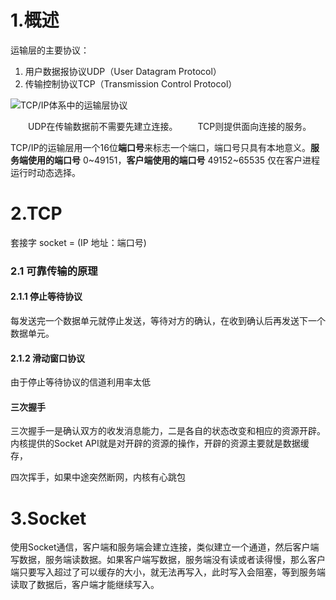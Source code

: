 # 1.概述
运输层的主要协议：
1. 用户数据报协议UDP（User Datagram Protocol）
2. 传输控制协议TCP（Transmission Control Protocol）

![TCP/IP体系中的运输层协议](https://upload-images.jianshu.io/upload_images/3468445-f07a951524522a49.png?imageMogr2/auto-orient/strip%7CimageView2/2/w/1240)

&emsp;&emsp;UDP在传输数据前不需要先建立连接。
&emsp;&emsp;TCP则提供面向连接的服务。

TCP/IP的运输层用一个16位**端口号**来标志一个端口，端口号只具有本地意义。**服务端使用的端口号** 0~49151，**客户端使用的端口号** 49152~65535 仅在客户进程运行时动态选择。

# 2.TCP
套接字 socket = (IP 地址：端口号)
### 2.1 可靠传输的原理
#### 2.1.1 停止等待协议
每发送完一个数据单元就停止发送，等待对方的确认，在收到确认后再发送下一个数据单元。

#### 2.1.2 滑动窗口协议
由于停止等待协议的信道利用率太低

#### 三次握手
三次握手一是确认双方的收发消息能力，二是各自的状态改变和相应的资源开辟。内核提供的Socket API就是对开辟的资源的操作，开辟的资源主要就是数据缓存，

四次挥手，如果中途突然断网，内核有心跳包

# 3.Socket
使用Socket通信，客户端和服务端会建立连接，类似建立一个通道，然后客户端写数据，服务端读数据。如果客户端写数据，服务端没有读或者读得慢，那么客户端只要写入超过了可以缓存的大小，就无法再写入，此时写入会阻塞，等到服务端读取了数据后，客户端才能继续写入。